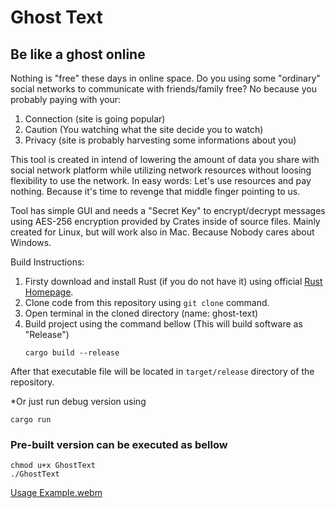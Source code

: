 # Ghost Text
## Be like a ghost online

Nothing is "free" these days in online space. Do you using some "ordinary" social networks to communicate with friends/family free? No because you probably paying with your:
1. Connection (site is going popular)
2. Caution (You watching what the site decide you to watch)
3. Privacy (site is probably harvesting some informations about you)

This tool is created in intend of lowering the amount of data you share with social network platform while utilizing network resources without loosing flexibility to use the network. 
In easy words: Let's use resources and pay nothing. Because it's time to revenge that middle finger pointing to us.

Tool has simple GUI and needs a "Secret Key" to encrypt/decrypt messages using AES-256 encryption provided by Crates inside of source files.
Mainly created for Linux, but will work also in Mac. Because Nobody cares about Windows.


Build Instructions:
1. Firsty download and install Rust (if you do not have it) using official [Rust Homepage](https://www.rust-lang.org/tools/install).
2. Clone code from this repository using `git clone` command.
3. Open terminal in the cloned directory (name: ghost-text)
4. Build project using the command bellow (This will build software as "Release")
   ```
   cargo build --release
   ```

After that executable file will be located in `target/release` directory of the repository.

*Or just run debug version using
   ```
   cargo run
   ```


### Pre-built version can be executed as bellow

   ```
   chmod u+x GhostText
   ./GhostText 
   ```


[Usage Example.webm](https://github.com/Suomi422/ghost-text/assets/170992784/8f73ec3d-bbc9-4580-b3f1-90e64d7c7349)

